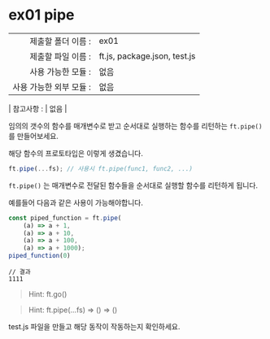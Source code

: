 # ex01 pipe
|                      |                       |
| --------------------:| --------------------- |
|   제출할 폴더 이름 :   |  ex01                |
|   제출할 파일 이름 :   |  ft.js, package.json, test.js      |
|   사용 가능한 모듈 :	 |  없음             |
|   사용 가능한 외부 모듈 :	 |  없음             |

|   참고사항 :			|  없음             |

임의의 갯수의 함수를 매개변수로 받고 순서대로 실행하는 함수를 리턴하는 `ft.pipe()` 를 만들어보세요.

해당 함수의 프로토타입은 이렇게 생겼습니다. 

```javascript
ft.pipe(...fs); // 사용시 ft.pipe(func1, func2, ...)
```

`ft.pipe()` 는 매개변수로 전달된 함수들을 순서대로 실행할 함수를 리턴하게 됩니다.

예를들어 다음과 같은 사용이 가능해야합니다. 

```javascript
const piped_function = ft.pipe(
	(a) => a + 1, 
	(a) => a + 10, 
	(a) => a + 100, 
	(a) => a + 1000);
piped_function(0)
```
```
// 결과
1111
```

> Hint: ft.go()

> Hint: ft.pipe(...fs) => () => ()

test.js 파일을 만들고 해당 동작이 작동하는지 확인하세요.
